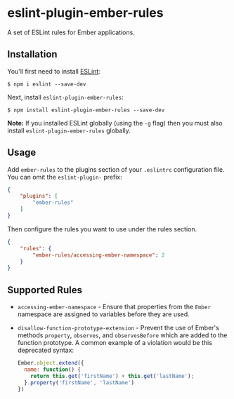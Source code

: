 # eslint-plugin-ember-rules

A set of ESLint rules for Ember applications.

## Installation

You'll first need to install [ESLint](http://eslint.org):

```
$ npm i eslint --save-dev
```

Next, install `eslint-plugin-ember-rules`:

```
$ npm install eslint-plugin-ember-rules --save-dev
```

**Note:** If you installed ESLint globally (using the `-g` flag) then you must also install `eslint-plugin-ember-rules` globally.

## Usage

Add `ember-rules` to the plugins section of your `.eslintrc` configuration file. You can omit the `eslint-plugin-` prefix:

```json
{
    "plugins": [
        "ember-rules"
    ]
}
```

Then configure the rules you want to use under the rules section.

```json
{
    "rules": {
        "ember-rules/accessing-ember-namespace": 2
    }
}
```

## Supported Rules

* `accessing-ember-namespace` - Ensure that properties from the `Ember` namespace
  are assigned to variables before they are used.

* `disallow-function-prototype-extension` - Prevent the use of Ember's methods
  `property`, `observes`, and `observesBefore` which are added to the function
  prototype. A common example of a violation would be this deprecated syntax:

  ```javascript
  Ember.object.extend({
    name: function() {
      return this.get('firstName') + this.get('lastName');
    }.property('firstName', 'lastName')
  })
  ```
